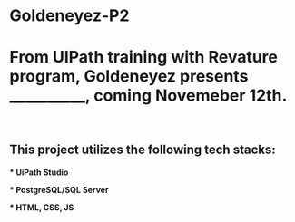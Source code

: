 # Goldeneyez-P2

<h1> From UIPath training with Revature program, Goldeneyez presents __________, coming Novemeber 12th.</h1>
<br>
<h2>This project utilizes the following tech stacks:</h2>
<h4>* UiPath Studio
<p>
* PostgreSQL/SQL Server
<p>
* HTML, CSS, JS</h4>
</h4>
